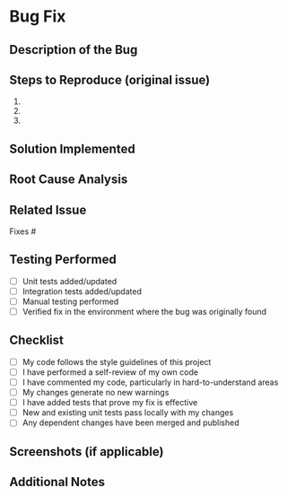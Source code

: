 # Bug Fix

## Description of the Bug
<!-- Provide a clear description of what the bug was -->

## Steps to Reproduce (original issue)
<!-- Steps to reproduce the behavior before this fix -->
1. 
2. 
3. 

## Solution Implemented
<!-- Describe the solution you've implemented -->

## Root Cause Analysis
<!-- What was causing the issue? -->

## Related Issue
<!-- Link to the issue that this PR addresses using the format: Fixes #123 -->
Fixes #

## Testing Performed
<!-- Describe the testing you've done -->
- [ ] Unit tests added/updated
- [ ] Integration tests added/updated
- [ ] Manual testing performed
- [ ] Verified fix in the environment where the bug was originally found

## Checklist
<!-- Check all that apply -->
- [ ] My code follows the style guidelines of this project
- [ ] I have performed a self-review of my own code
- [ ] I have commented my code, particularly in hard-to-understand areas
- [ ] My changes generate no new warnings
- [ ] I have added tests that prove my fix is effective
- [ ] New and existing unit tests pass locally with my changes
- [ ] Any dependent changes have been merged and published

## Screenshots (if applicable)
<!-- Add screenshots to help explain your changes -->

## Additional Notes
<!-- Add any other information about the PR here -->
